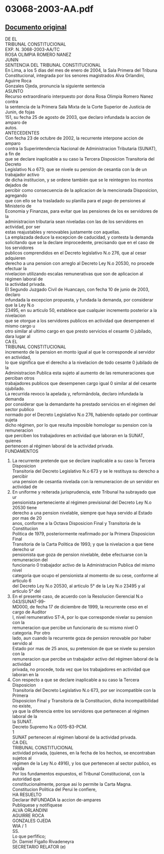 
03068-2003-AA.pdf
=================
  
[Documento original](https://tc.gob.pe/jurisprudencia/2004/03068-2003-AA.pdf)  
---  
DE EL  
TRIBUNAL CONSTITUCIONAL  
EXP. N. 3068-2003-AA/TC  
ROSA OLIMPIA ROMERO NANEZ  
JUNIN  
SENTENCIA DEL TRIBUNAL CONSTITUCIONAL  
En Lima, a los 5 dias del mes de enero de 2004, la Sala Primera del Tribuna  
Constitucional, integrada por los senores magistrados Alva Orlandini, Aguirre Roca  
Gonzales Ojeda, pronuncia la siguiente sentencia  
ASUNTO  
Recurso extraordinario interpuesto por dona Rosa Olimpia Romero Nanez contra  
la sentencia de la Primera Sala Mixta de la Corte Superior de Justicia de Junin, de fojas  
151, su fecha 25 de agosto de 2003, que declaro infundada la accion de amparo de  
autos.  
ANTECEDENTES  
Con fecha 23 de octubre de 2002, la recurrente interpone accion de amparo  
contra la Superintendencia Nacional de Administracion Tributaria (SUNAT), a fin de  
que se declare inaplicable a su caso la Tercera Disposicion Transitoria del Decreto  
Legislativo N.o 673; que se nivele su pension de cesantia con la de un trabajador activo  
de dicha institucion, y se ordene también que se le reintegren los montos dejados de  
percibir como consecuencia de la aplicacion de la mencionada Disposicion, agregando  
que con ello se ha trasladado su planilla para el pago de pensiones al Ministerio de  
Economia y Finanzas, para evitar que las pensiones de los ex servidores de la  
administracion tributaria sean niveladas con las de los servidores en actividad, por ser  
estas reajustables y renovables justamente con aquellas.  
La emplazada deduce la excepcion de caducidad, y contesta la demanda  
solicitando que se la declare improcedente, precisando que en el caso de los servidores  
publicos comprendidos en el Decreto legislativo N.o 276, que al cesar adquieren  
derecho a una pension con arreglo al Decreto Ley N.o 20530, no procede efectuar la  
nivelacion utilizando escalas remunerativas que son de aplicacion al régimen laboral de  
la actividad privada.  
El Segundo Juzgado Civil de Huancayo, con fecha 10 de junio de 2003, declaro  
infundada la excepcion propuesta, y fundada la demanda, por considerar que la Ley N.o  
23495, en su articulo 50, establece que cualquier incremento posterior a la nivelacion  
que se otorgue a los servidores publicos en actividad que desempenen el mismo cargo u  
otro similar al ultimo cargo en que presto servicios el cesante O jubilado, dara lugar al  
CA EL  
TRIBUNAL CONSTITUCIONAL  
incremento de la pension en monto igual al que le corresponde al servidor en actividad,  
lo que significa que el derecho a la nivelacion de todo cesante 0 jubilado de la  
Administracion Publica esta sujeto al aumento de las remuneraciones que perciban otros  
trabajadores publicos que desempenen cargo igual 0 similar al del cesante ojubilado.  
La recurrida revoco la apelada y, reformândola, declaro infundada la demanda  
por considerar que la demandante ha prestado servicios en el régimen del sector publico  
normado por el Decreto Legislativo N.o 276, habiendo optado por continuar sujeta  
dicho régimen, por lo que resulta imposible homologar su pension con la remuneracion  
que perciben los trabajadores en actividad que laboran en la SUNAT, quienes  
pertenecen al régimen laboral de la actividad privada.  
FUNDAMENTOS  
1. La recurrente pretende que se declare inaplicable a su caso la Tercera Disposicion  
Transitoria del Decreto Legislativo N.o 673 y se le restituya su derecho a percibir  
una pension de cesantia nivelada con la remuneracion de un servidor en actividad de  
2. En uniforme y reiterada jurisprudencia, este Tribunal ha subrayado que ur  
pensionista perteneciente al régimen previsional del Decreto Ley N.o 20530 tiene  
derecho a una pension nivelable, siempre que haya servido al Estado por mas de 20  
anos, conforme a la Octava Disposicion Final y Transitoria de la Constitucion  
Politica de 1979, posteriormente reafirmado por la Primera Disposicion Final  
Transitoria de la Carta Politica de 1993; y que la nivelacion a que tiene derecho ur  
pensionista que goza de pension nivelable, debe efectuarse con la remuneracion del  
funcionario 0 trabajador activo de la Administracion Publica del mismo nivel  
categoria que ocupo el pensionista al momento de su cese, conforme al articulo 6  
del Decreto Ley N.o 20530, al articulo 5° de la Ley N.o 23495 y al articulo 5° del  
3. En el presente caso, de acuerdo con la Resolucion Gerencial N.o 043/SUNAT-99-  
MD000, de fecha 17 de diciembre de 1999, la recurrente ceso en el cargo de Auditor  
I, nivel remunerativo ST-A, por lo que corresponde nivelar su pension con la  
remuneracion que percibe un funcionario de su mismo nivel O categoria. Por otro  
lado, aun cuando la recurrente goza de pension renovable por haber servido al  
Estado por mas de 25 anos, su pretension de que se nivele su pension con la  
remuneracion que percibe un trabajador activo del régimen laboral de la actividad  
privada, no procede, toda vez que los trabajadores en actividad que laboran en la  
4. Con respecto a que se declare inaplicable a su caso la Tercera Disposicion  
Transitoria del Decreto Legislativo N.o 673, por ser incompatible con la Primera  
Disposicion Final y Transitoria de la Constitucion, dicha incompatibilidad no existe,  
ya que la diferencia entre los servidores que pertenecen al régimen laboral de la  
la SUNAT.  
Decreto Supremo N.o 0015-83-PCM.  
1  
SUNAT pertenecen al régimen laboral de la actividad privada.  
CA DEL  
TRIBUNAL CONSTITUCIONAL  
actividad privada, (quienes, en la fecha de los hechos, se encontraban sujetos al  
régimen de la Ley N.o 4916), y los que pertenecen al sector publico, es valida  
Por los fundamentos expuestos, el Tribunal Constitucional, con la autoridad que  
constitucionalmente, porque asi lo permite la Carta Magna.  
Constitucion Politica del Perui le confiere,  
HA RESUELTO  
Declarar INFUNDADA la accion de-ampares  
Publiquese y notifiquese  
ALVA ORLANDINI  
AGUIRRE ROCA  
GONZALES OJEDA  
WIA / 1   
SS.  
Lo que perfifico;  
Dr. Damiel Figallo Rivadeneyra  
SECRETARIO RELATOR (e)